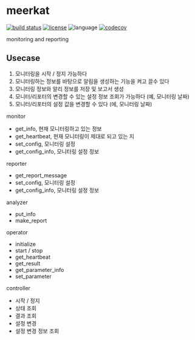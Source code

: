 # meerkat
[![build status](https://github.com/msaltnet/meerkat/actions/workflows/python-test.yml/badge.svg)](https://github.com/msaltnet/meerkat/actions/workflows/python-test.yml)
[![license](https://img.shields.io/github/license/msaltnet/meerkat.svg?style=flat-square)](https://github.com/msaltnet/meerkat/blob/main/LICENSE)
![language](https://img.shields.io/github/languages/top/msaltnet/meerkat.svg?style=flat-square&colorB=green)
[![codecov](https://codecov.io/gh/msaltnet/meerkat/branch/main/graph/badge.svg?token=BRCH1W1YSN)](https://codecov.io/gh/msaltnet/meerkat)

monitoring and reporting

## Usecase
1. 모니터링을 시작 / 정지 가능하다
2. 모니터링하는 정보를 바탕으로 알림을 생성하는 기능을 켜고 끌수 있다
3. 모니터링 정보와 알리 정보를 저장 및 보고서 생성
4. 모니터/리포터의 변경할 수 있는 설정 정보 조회가 가능하다 (예, 모니터링 날짜)
5. 모니터/리포터의 설정 값을 변경할 수 있다 (에, 모니터링 날짜)

monitor
- get_info, 현재 모니터링하고 있는 정보
- get_heartbeat, 현재 모니터링이 제대로 되고 있는 지
- set_config, 모니터링 설정
- get_config_info, 모니터링 설정 정보

reporter
- get_report_message
- set_config, 모니터링 설정
- get_config_info, 모니터링 설정 정보

analyzer
- put_info
- make_report

operator
- initialize
- start / stop
- get_heartbeat
- get_result
- get_parameter_info
- set_parameter

controller
- 시작 / 정지
- 상태 조회
- 결과 조회
- 설정 변경
- 설정 변경 정보 조회